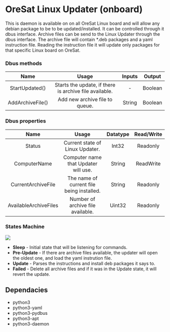# OreSat Linux Updater (onboard)
This is daemon is available on on all OreSat Linux board and will allow any debian package to be to be updated/installed. It can be controlled through it dbus interface. Archive files can be send to the Linux Updater through the dbus interface. The archive file will contain *.deb packages and a yaml instruction file. Reading the instruction file it will update only packages for that specific Linux board on OreSat.

### Dbus methods
| Name              | Usage                                                     | Inputs    | Output    |
| :---------------: | :-------------------------------------------------------: | :-------: | :-------: | 
| StartUpdated()    | Starts the update, if there is archive file available.    | -         | Boolean   |
| AddArchiveFile()  | Add new archive file to queue.                            | String    | Boolean   |

### Dbus properties
| Name                  | Usage                                             | Datatype  | Read/Write    |
| :-------------------: | :-----------------------------------------------: | :-------: | :-----------: |
| Status                | Current state of Linux Updater.                   | Int32     | Readonly      |
| ComputerName          | Computer name that Updater will use.              | String    | ReadWrite     |
| CurrentArchiveFile    | The name of current file being installed.         | String    | Readonly      |
| AvailableArchiveFiles | Number of archive file available.                 | Uint32    | Readonly      |

### States Machine
![]("https://github.com/oresat/oresat-linux/updater_onboard/UpdaterStateMachine.jpg")
- **Sleep** - Initial state that will be listening for commands.
- **Pre-Update** - If there are archive files available, the updater will open the oldest one, and load the yaml instrution file.
- **Update** - Parses the instructions and install deb packages it says to.
- **Failed** - Delete all archive files and if it was in the Update state, it will revert the update.

## Dependacies
- python3
- python3-yaml
- python3-pydbus
- python3-apt
- python3-daemon

